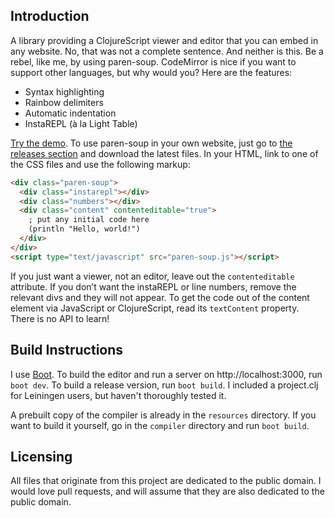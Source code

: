 ## Introduction

A library providing a ClojureScript viewer and editor that you can embed in any website. No, that was not a complete sentence. And neither is this. Be a rebel, like me, by using paren-soup. CodeMirror is nice if you want to support other languages, but why would you? Here are the features:

* Syntax highlighting
* Rainbow delimiters
* Automatic indentation
* InstaREPL (à la Light Table)

[Try the demo](http://oakes.github.io/paren-soup). To use paren-soup in your own website, just go to [the releases section](https://github.com/oakes/paren-soup/releases) and download the latest files. In your HTML, link to one of the CSS files and use the following markup:
```html
<div class="paren-soup">
  <div class="instarepl"></div>
  <div class="numbers"></div>
  <div class="content" contenteditable="true">
    ; put any initial code here
    (println "Hello, world!")
  </div>
</div>
<script type="text/javascript" src="paren-soup.js"></script>
```
If you just want a viewer, not an editor, leave out the `contenteditable` attribute. If you don’t want the instaREPL or line numbers, remove the relevant divs and they will not appear. To get the code out of the content element via JavaScript or ClojureScript, read its `textContent` property. There is no API to learn!

## Build Instructions

I use [Boot](http://boot-clj.com/). To build the editor and run a server on http://localhost:3000, run `boot dev`. To build a release version, run `boot build`. I included a project.clj for Leiningen users, but haven't thoroughly tested it.

A prebuilt copy of the compiler is already in the `resources` directory. If you want to build it yourself, go in the `compiler` directory and run `boot build`.

## Licensing

All files that originate from this project are dedicated to the public domain. I would love pull requests, and will assume that they are also dedicated to the public domain.
